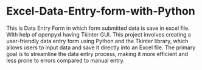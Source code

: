 # Excel-Data-Entry-form-with-Python
This is Data Entry Form in which form submitted data is save in excel file. With help of openpyxl having Tkinter GUI.
This project involves creating a user-friendly data entry form using Python and the Tkinter library, which allows users to input data and save it directly into an Excel file. The primary goal is to streamline the data entry process, making it more efficient and less prone to errors compared to manual entry.

